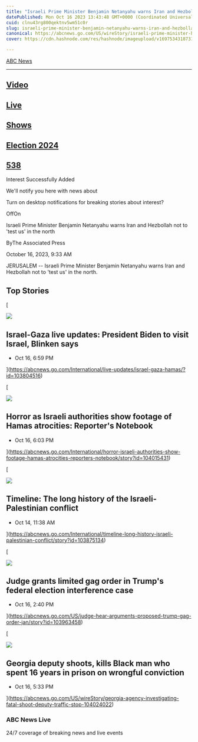 ```yaml
---
title: "Israeli Prime Minister Benjamin Netanyahu warns Iran and Hezbollah not to 'test us' in the north"
datePublished: Mon Oct 16 2023 13:43:48 GMT+0000 (Coordinated Universal Time)
cuid: clnu43rg800qektnv5wm51c0r
slug: israeli-prime-minister-benjamin-netanyahu-warns-iran-and-hezbollah-not-to-test-us-in-the-north-1
canonical: https://abcnews.go.com/US/wireStory/israeli-prime-minister-benjamin-netanyahu-warns-iran-hezbollah-104009844
cover: https://cdn.hashnode.com/res/hashnode/imageupload/v1697534318731/74f893a9-dc6f-407f-9045-54b15a0539f4.jpeg

---
```


[ABC News](https://abcnews.go.com/)


---------------------------------------

[](https://abcnews.go.com/Video)

[Video](https://abcnews.go.com/Video)
-------------------------------------

[](https://abcnews.go.com/Live)

[Live](https://abcnews.go.com/Live)
-----------------------------------

[](https://abcnews.go.com/US/wireStory/israeli-prime-minister-benjamin-netanyahu-warns-iran-hezbollah-104009844#)

[Shows](https://abcnews.go.com/US/wireStory/israeli-prime-minister-benjamin-netanyahu-warns-iran-hezbollah-104009844#)
----------------------------------------------------------------------------------------------------------------------

[](https://abcnews.go.com/elections)

[Election 2024](https://abcnews.go.com/elections)
-------------------------------------------------

[](https://abcnews.go.com/538)

[538](https://abcnews.go.com/538)
---------------------------------

[](https://abcnews.go.com/US/wireStory/israeli-prime-minister-benjamin-netanyahu-warns-iran-hezbollah-104009844#)

Interest Successfully Added

We'll notify you here with news about

Turn on desktop notifications for breaking stories about interest?

OffOn

Israeli Prime Minister Benjamin Netanyahu warns Iran and Hezbollah not to 'test us' in the north

ByThe Associated Press

October 16, 2023, 9:33 AM

JERUSALEM -- Israeli Prime Minister Benjamin Netanyahu warns Iran and Hezbollah not to 'test us' in the north.

Top Stories
-----------

[

![](https://cdn.hashnode.com/res/hashnode/imageupload/v1697534317970/966de8b0-98e8-4a5f-b5f1-91ffacc341fa.jpeg)

Israel-Gaza live updates: President Biden to visit Israel, Blinken says
-----------------------------------------------------------------------

*   Oct 16, 6:59 PM
    





](https://abcnews.go.com/International/live-updates/israel-gaza-hamas/?id=103804516)

[

![](https://cdn.hashnode.com/res/hashnode/imageupload/v1697534318112/770a81a5-90ab-4f03-b5d0-fb7fa5328ea1.jpeg)

Horror as Israeli authorities show footage of Hamas atrocities: Reporter's Notebook
-----------------------------------------------------------------------------------

*   Oct 16, 6:03 PM
    





](https://abcnews.go.com/International/horror-israeli-authorities-show-footage-hamas-atrocities-reporters-notebook/story?id=104015431)

[

![](https://cdn.hashnode.com/res/hashnode/imageupload/v1697534318272/c11f394c-cc3d-445f-be0b-7b5cab02f0c0.jpeg)

Timeline: The long history of the Israeli-Palestinian conflict
--------------------------------------------------------------

*   Oct 14, 11:38 AM
    





](https://abcnews.go.com/International/timeline-long-history-israeli-palestinian-conflict/story?id=103875134)

[

![](https://cdn.hashnode.com/res/hashnode/imageupload/v1697534318439/b02b288b-a454-4e90-bc09-1cf813bc80e6.jpeg)

Judge grants limited gag order in Trump's federal election interference case
----------------------------------------------------------------------------

*   Oct 16, 2:40 PM
    





](https://abcnews.go.com/US/judge-hear-arguments-proposed-trump-gag-order-jan/story?id=103963458)

[

![](https://cdn.hashnode.com/res/hashnode/imageupload/v1697534318595/9480d48a-ed43-42f4-aff0-15082bd81f15.jpeg)

Georgia deputy shoots, kills Black man who spent 16 years in prison on wrongful conviction
------------------------------------------------------------------------------------------

*   Oct 16, 5:33 PM
    





](https://abcnews.go.com/US/wireStory/georgia-agency-investigating-fatal-shoot-deputy-traffic-stop-104024022)

### ABC News Live

24/7 coverage of breaking news and live events